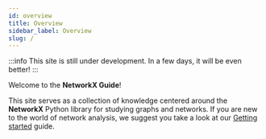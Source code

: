```yaml
---
id: overview
title: Overview
sidebar_label: Overview
slug: /
---
```


:::info
This site is still under development. 
In a few days, it will be even better!
:::

Welcome to the **NetworkX Guide**!

This site serves as a collection of knowledge centered around the **NetworkX** Python library for studying graphs and networks.
If you are new to the world of network analysis, we suggest you take a look at our [Getting started](/getting-started) guide.